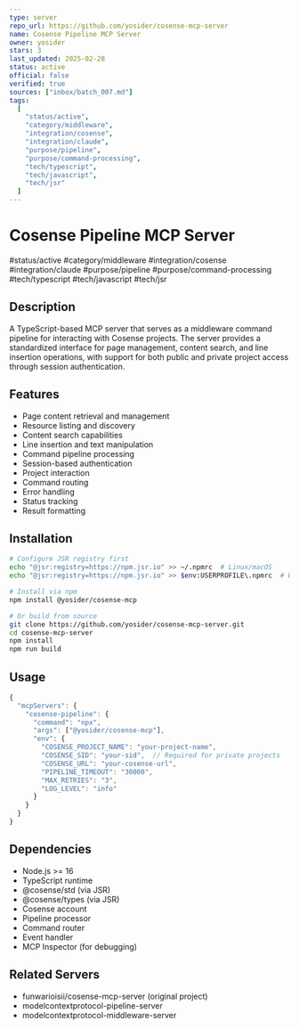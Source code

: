 ```yaml
---
type: server
repo_url: https://github.com/yosider/cosense-mcp-server
name: Cosense Pipeline MCP Server
owner: yosider
stars: 3
last_updated: 2025-02-28
status: active
official: false
verified: true
sources: ["inbox/batch_007.md"]
tags:
  [
    "status/active",
    "category/middleware",
    "integration/cosense",
    "integration/claude",
    "purpose/pipeline",
    "purpose/command-processing",
    "tech/typescript",
    "tech/javascript",
    "tech/jsr"
  ]
---
```


# Cosense Pipeline MCP Server

#status/active #category/middleware #integration/cosense #integration/claude #purpose/pipeline #purpose/command-processing #tech/typescript #tech/javascript #tech/jsr

## Description

A TypeScript-based MCP server that serves as a middleware command pipeline for interacting with Cosense projects. The server provides a standardized interface for page management, content search, and line insertion operations, with support for both public and private project access through session authentication.

## Features

- Page content retrieval and management
- Resource listing and discovery
- Content search capabilities
- Line insertion and text manipulation
- Command pipeline processing
- Session-based authentication
- Project interaction
- Command routing
- Error handling
- Status tracking
- Result formatting

## Installation

```bash
# Configure JSR registry first
echo "@jsr:registry=https://npm.jsr.io" >> ~/.npmrc  # Linux/macOS
echo "@jsr:registry=https://npm.jsr.io" >> $env:USERPROFILE\.npmrc  # Windows

# Install via npm
npm install @yosider/cosense-mcp

# Or build from source
git clone https://github.com/yosider/cosense-mcp-server.git
cd cosense-mcp-server
npm install
npm run build
```

## Usage

```javascript
{
  "mcpServers": {
    "cosense-pipeline": {
      "command": "npx",
      "args": ["@yosider/cosense-mcp"],
      "env": {
        "COSENSE_PROJECT_NAME": "your-project-name",
        "COSENSE_SID": "your-sid",  // Required for private projects
        "COSENSE_URL": "your-cosense-url",
        "PIPELINE_TIMEOUT": "30000",
        "MAX_RETRIES": "3",
        "LOG_LEVEL": "info"
      }
    }
  }
}
```

## Dependencies

- Node.js >= 16
- TypeScript runtime
- @cosense/std (via JSR)
- @cosense/types (via JSR)
- Cosense account
- Pipeline processor
- Command router
- Event handler
- MCP Inspector (for debugging)

## Related Servers

- funwarioisii/cosense-mcp-server (original project)
- modelcontextprotocol-pipeline-server
- modelcontextprotocol-middleware-server